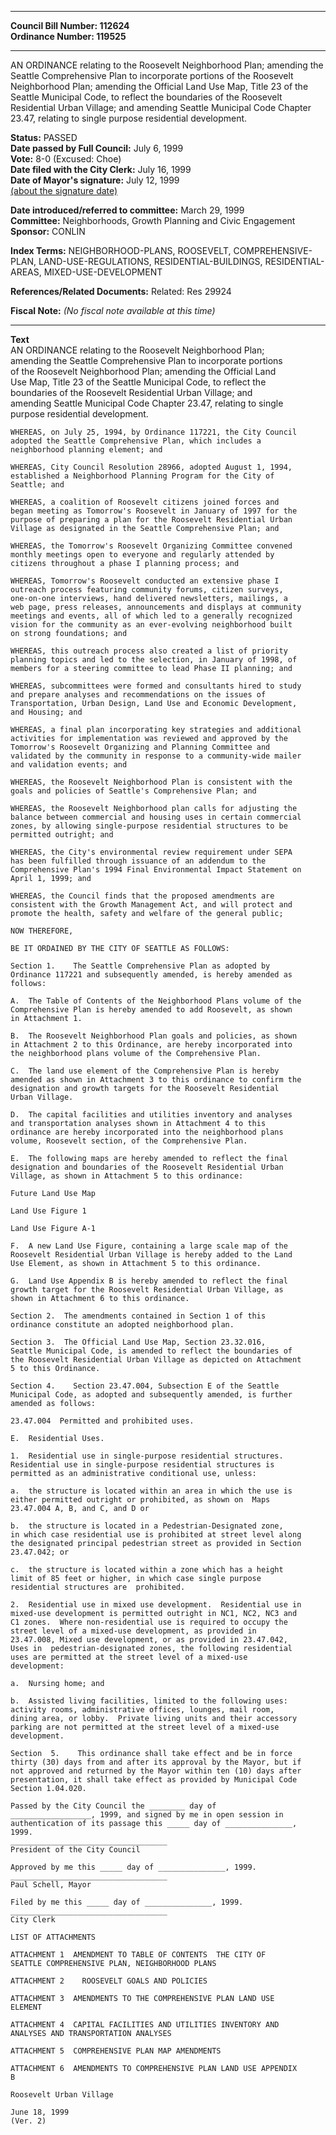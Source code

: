 * * * * *  
  
**Council Bill Number: [](#h0)[](#h2)112624**   
**Ordinance Number: 119525**  
  
* * * * *  
  
AN ORDINANCE relating to the Roosevelt Neighborhood Plan; amending the Seattle Comprehensive Plan to incorporate portions of the Roosevelt Neighborhood Plan; amending the Official Land Use Map, Title 23 of the Seattle Municipal Code, to reflect the boundaries of the Roosevelt Residential Urban Village; and amending Seattle Municipal Code Chapter 23.47, relating to single purpose residential development.  
  
**Status:** PASSED   
**Date passed by Full Council:** July 6, 1999   
**Vote:** 8-0 (Excused: Choe)   
**Date filed with the City Clerk:** July 16, 1999   
**Date of Mayor's signature:** July 12, 1999   
[(about the signature date)](/~public/approvaldate.htm)   
  
  
**Date introduced/referred to committee:** March 29, 1999   
**Committee:** Neighborhoods, Growth Planning and Civic Engagement   
**Sponsor:** CONLIN   
  
**Index Terms:** NEIGHBORHOOD-PLANS, ROOSEVELT, COMPREHENSIVE-PLAN, LAND-USE-REGULATIONS, RESIDENTIAL-BUILDINGS, RESIDENTIAL-AREAS, MIXED-USE-DEVELOPMENT  
  
**References/Related Documents:** Related: Res 29924  
  
**Fiscal Note:** *(No fiscal note available at this time)*  
  
* * * * *  
  
**Text**  
    AN ORDINANCE relating to the Roosevelt Neighborhood Plan;  
    amending the Seattle Comprehensive Plan to incorporate portions  
    of the Roosevelt Neighborhood Plan; amending the Official Land  
    Use Map, Title 23 of the Seattle Municipal Code, to reflect the  
    boundaries of the Roosevelt Residential Urban Village; and  
    amending Seattle Municipal Code Chapter 23.47, relating to single  
    purpose residential development.  
  
    WHEREAS, on July 25, 1994, by Ordinance 117221, the City Council  
    adopted the Seattle Comprehensive Plan, which includes a  
    neighborhood planning element; and  
  
    WHEREAS, City Council Resolution 28966, adopted August 1, 1994,  
    established a Neighborhood Planning Program for the City of  
    Seattle; and  
  
    WHEREAS, a coalition of Roosevelt citizens joined forces and  
    began meeting as Tomorrow's Roosevelt in January of 1997 for the  
    purpose of preparing a plan for the Roosevelt Residential Urban  
    Village as designated in the Seattle Comprehensive Plan; and  
  
    WHEREAS, the Tomorrow's Roosevelt Organizing Committee convened  
    monthly meetings open to everyone and regularly attended by  
    citizens throughout a phase I planning process; and  
  
    WHEREAS, Tomorrow's Roosevelt conducted an extensive phase I  
    outreach process featuring community forums, citizen surveys,  
    one-on-one interviews, hand delivered newsletters, mailings, a  
    web page, press releases, announcements and displays at community  
    meetings and events, all of which led to a generally recognized  
    vision for the community as an ever-evolving neighborhood built  
    on strong foundations; and  
  
    WHEREAS, this outreach process also created a list of priority  
    planning topics and led to the selection, in January of 1998, of  
    members for a steering committee to lead Phase II planning; and  
  
    WHEREAS, subcommittees were formed and consultants hired to study  
    and prepare analyses and recommendations on the issues of  
    Transportation, Urban Design, Land Use and Economic Development,  
    and Housing; and  
  
    WHEREAS, a final plan incorporating key strategies and additional  
    activities for implementation was reviewed and approved by the  
    Tomorrow's Roosevelt Organizing and Planning Committee and  
    validated by the community in response to a community-wide mailer  
    and validation events; and  
  
    WHEREAS, the Roosevelt Neighborhood Plan is consistent with the  
    goals and policies of Seattle's Comprehensive Plan; and  
  
    WHEREAS, the Roosevelt Neighborhood plan calls for adjusting the  
    balance between commercial and housing uses in certain commercial  
    zones, by allowing single-purpose residential structures to be  
    permitted outright; and  
  
    WHEREAS, the City's environmental review requirement under SEPA  
    has been fulfilled through issuance of an addendum to the  
    Comprehensive Plan's 1994 Final Environmental Impact Statement on  
    April 1, 1999; and  
  
    WHEREAS, the Council finds that the proposed amendments are  
    consistent with the Growth Management Act, and will protect and  
    promote the health, safety and welfare of the general public;  
  
    NOW THEREFORE,  
  
    BE IT ORDAINED BY THE CITY OF SEATTLE AS FOLLOWS:  
  
    Section 1.    The Seattle Comprehensive Plan as adopted by  
    Ordinance 117221 and subsequently amended, is hereby amended as  
    follows:  
  
    A.  The Table of Contents of the Neighborhood Plans volume of the  
    Comprehensive Plan is hereby amended to add Roosevelt, as shown  
    in Attachment 1.  
  
    B.  The Roosevelt Neighborhood Plan goals and policies, as shown  
    in Attachment 2 to this Ordinance, are hereby incorporated into  
    the neighborhood plans volume of the Comprehensive Plan.  
  
    C.  The land use element of the Comprehensive Plan is hereby  
    amended as shown in Attachment 3 to this ordinance to confirm the  
    designation and growth targets for the Roosevelt Residential  
    Urban Village.  
  
    D.  The capital facilities and utilities inventory and analyses  
    and transportation analyses shown in Attachment 4 to this  
    ordinance are hereby incorporated into the neighborhood plans  
    volume, Roosevelt section, of the Comprehensive Plan.  
  
    E.  The following maps are hereby amended to reflect the final  
    designation and boundaries of the Roosevelt Residential Urban  
    Village, as shown in Attachment 5 to this ordinance:  
  
    Future Land Use Map  
  
    Land Use Figure 1  
  
    Land Use Figure A-1  
  
    F.  A new Land Use Figure, containing a large scale map of the  
    Roosevelt Residential Urban Village is hereby added to the Land  
    Use Element, as shown in Attachment 5 to this ordinance.  
  
    G.  Land Use Appendix B is hereby amended to reflect the final  
    growth target for the Roosevelt Residential Urban Village, as  
    shown in Attachment 6 to this ordinance.  
  
    Section 2.  The amendments contained in Section 1 of this  
    ordinance constitute an adopted neighborhood plan.  
  
    Section 3.  The Official Land Use Map, Section 23.32.016,  
    Seattle Municipal Code, is amended to reflect the boundaries of  
    the Roosevelt Residential Urban Village as depicted on Attachment  
    5 to this Ordinance.  
  
    Section 4.    Section 23.47.004, Subsection E of the Seattle  
    Municipal Code, as adopted and subsequently amended, is further  
    amended as follows:  
  
    23.47.004  Permitted and prohibited uses.  
  
    E.  Residential Uses.  
  
    1.  Residential use in single-purpose residential structures.  
    Residential use in single-purpose residential structures is  
    permitted as an administrative conditional use, unless:  
  
    a.  the structure is located within an area in which the use is  
    either permitted outright or prohibited, as shown on  Maps  
    23.47.004 A, B, and C, and D or  
  
    b.  the structure is located in a Pedestrian-Designated zone,  
    in which case residential use is prohibited at street level along  
    the designated principal pedestrian street as provided in Section  
    23.47.042; or  
  
    c.  the structure is located within a zone which has a height  
    limit of 85 feet or higher, in which case single purpose  
    residential structures are  prohibited.  
  
    2.  Residential use in mixed use development.  Residential use in  
    mixed-use development is permitted outright in NC1, NC2, NC3 and  
    C1 zones.  Where non-residential use is required to occupy the  
    street level of a mixed-use development, as provided in  
    23.47.008, Mixed use development, or as provided in 23.47.042,  
    Uses in  pedestrian-designated zones, the following residential  
    uses are permitted at the street level of a mixed-use  
    development:  
  
    a.  Nursing home; and  
  
    b.  Assisted living facilities, limited to the following uses:  
    activity rooms, administrative offices, lounges, mail room,  
    dining area, or lobby.  Private living units and their accessory  
    parking are not permitted at the street level of a mixed-use  
    development.  
  
    Section  5.    This ordinance shall take effect and be in force  
    thirty (30) days from and after its approval by the Mayor, but if  
    not approved and returned by the Mayor within ten (10) days after  
    presentation, it shall take effect as provided by Municipal Code  
    Section 1.04.020.  
  
    Passed by the City Council the ________ day of  
    __________________, 1999, and signed by me in open session in  
    authentication of its passage this _____ day of _______________,  
    1999.  
    ___________________________________  
    President of the City Council  
  
    Approved by me this _____ day of _______________, 1999.  
    ___________________________________  
    Paul Schell, Mayor  
  
    Filed by me this _____ day of _______________, 1999.  
    ___________________________________  
    City Clerk  
  
    LIST OF ATTACHMENTS  
  
    ATTACHMENT 1  AMENDMENT TO TABLE OF CONTENTS  THE CITY OF  
    SEATTLE COMPREHENSIVE PLAN, NEIGHBORHOOD PLANS  
  
    ATTACHMENT 2    ROOSEVELT GOALS AND POLICIES  
  
    ATTACHMENT 3  AMENDMENTS TO THE COMPREHENSIVE PLAN LAND USE  
    ELEMENT  
  
    ATTACHMENT 4  CAPITAL FACILITIES AND UTILITIES INVENTORY AND  
    ANALYSES AND TRANSPORTATION ANALYSES  
  
    ATTACHMENT 5  COMPREHENSIVE PLAN MAP AMENDMENTS  
  
    ATTACHMENT 6  AMENDMENTS TO COMPREHENSIVE PLAN LAND USE APPENDIX  
    B  
  
    Roosevelt Urban Village  
  
    June 18, 1999  
    (Ver. 2)  
